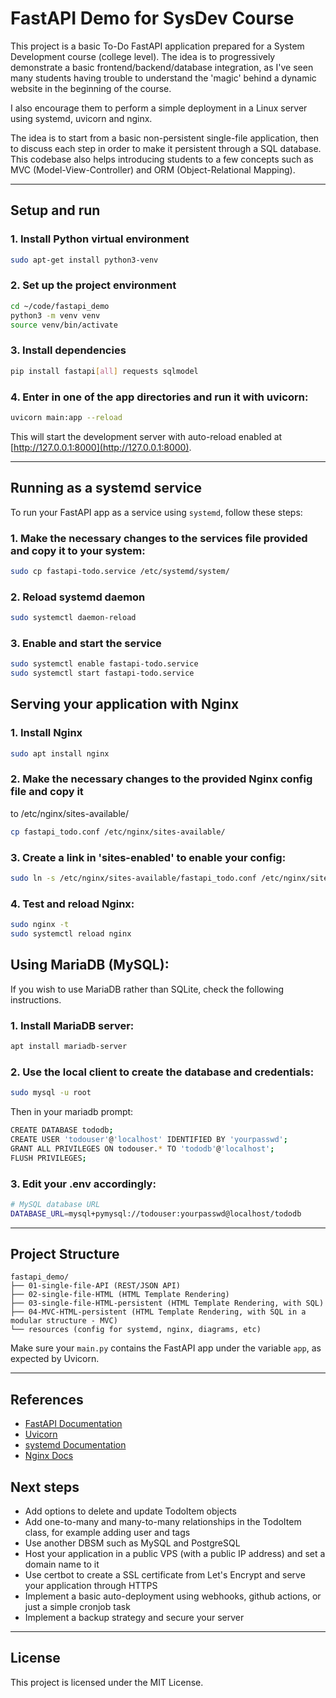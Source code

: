 # FastAPI Demo for SysDev Course

This project is a basic To-Do FastAPI application prepared for a System
Development course (college level). The idea is to progressively demonstrate a
basic frontend/backend/database integration, as I've seen many students having
trouble to understand the 'magic' behind a dynamic website in the beginning of
the course.

I also encourage them to perform a simple deployment in a Linux server using
systemd, uvicorn and nginx.

The idea is to start from a basic non-persistent single-file application, then
to discuss each step in order to make it persistent through a SQL database.
This codebase also helps introducing students to a few concepts such as MVC
(Model-View-Controller) and ORM (Object-Relational Mapping).

---

## Setup and run

### 1. Install Python virtual environment

```bash
sudo apt-get install python3-venv
```

### 2. Set up the project environment

```bash
cd ~/code/fastapi_demo
python3 -m venv venv
source venv/bin/activate
```

### 3. Install dependencies

```bash
pip install fastapi[all] requests sqlmodel
```

### 4. Enter in one of the app directories and run it with uvicorn:

```bash
uvicorn main:app --reload
```

This will start the development server with auto-reload enabled at [http://127.0.0.1:8000](http://127.0.0.1:8000).

---

## Running as a systemd service

To run your FastAPI app as a service using `systemd`, follow these steps:

### 1. Make the necessary changes to the services file provided and copy it to your system:

```bash
sudo cp fastapi-todo.service /etc/systemd/system/
```

### 2. Reload systemd daemon

```bash
sudo systemctl daemon-reload
```

### 3. Enable and start the service

```bash
sudo systemctl enable fastapi-todo.service
sudo systemctl start fastapi-todo.service
```

## Serving your application with Nginx

### 1. Install Nginx
```bash
sudo apt install nginx
```

### 2. Make the necessary changes to the provided Nginx config file and copy it
to /etc/nginx/sites-available/

```bash
cp fastapi_todo.conf /etc/nginx/sites-available/
```

### 3. Create a link in 'sites-enabled' to enable your config:

```bash
sudo ln -s /etc/nginx/sites-available/fastapi_todo.conf /etc/nginx/sites-enabled/
```

### 4. Test and reload Nginx:

```bash
sudo nginx -t
sudo systemctl reload nginx
```

## Using MariaDB (MySQL):

If you wish to use MariaDB rather than SQLite, check the following
instructions.

### 1. Install MariaDB server:

```bash
apt install mariadb-server
```

### 2. Use the local client to create the database and credentials:

```bash
sudo mysql -u root
```

Then in your mariadb prompt:

```bash
CREATE DATABASE tododb;
CREATE USER 'todouser'@'localhost' IDENTIFIED BY 'yourpasswd';
GRANT ALL PRIVILEGES ON todouser.* TO 'tododb'@'localhost';
FLUSH PRIVILEGES;
```

### 3. Edit your .env accordingly:

```bash
# MySQL database URL
DATABASE_URL=mysql+pymysql://todouser:yourpasswd@localhost/tododb
```

---

## Project Structure

```
fastapi_demo/
├── 01-single-file-API (REST/JSON API)
├── 02-single-file-HTML (HTML Template Rendering)
├── 03-single-file-HTML-persistent (HTML Template Rendering, with SQL)
├── 04-MVC-HTML-persistent (HTML Template Rendering, with SQL in a modular structure - MVC)
└── resources (config for systemd, nginx, diagrams, etc)
```

Make sure your `main.py` contains the FastAPI app under the variable `app`, as expected by Uvicorn.

---

## References

- [FastAPI Documentation](https://fastapi.tiangolo.com/)
- [Uvicorn](https://www.uvicorn.org/)
- [systemd Documentation](https://www.freedesktop.org/wiki/Software/systemd/)
- [Nginx Docs](https://nginx.org/en/docs/)

## Next steps

- Add options to delete and update TodoItem objects
- Add one-to-many and many-to-many relationships in the TodoItem class, for example adding user and tags
- Use another DBSM such as MySQL and PostgreSQL
- Host your application in a public VPS (with a public IP address) and set a
  domain name to it
- Use certbot to create a SSL certificate from Let's Encrypt and serve your application
  through HTTPS
- Implement a basic auto-deployment using webhooks, github actions, or just a
  simple cronjob task
- Implement a backup strategy and secure your server

---

## License

This project is licensed under the MIT License.
